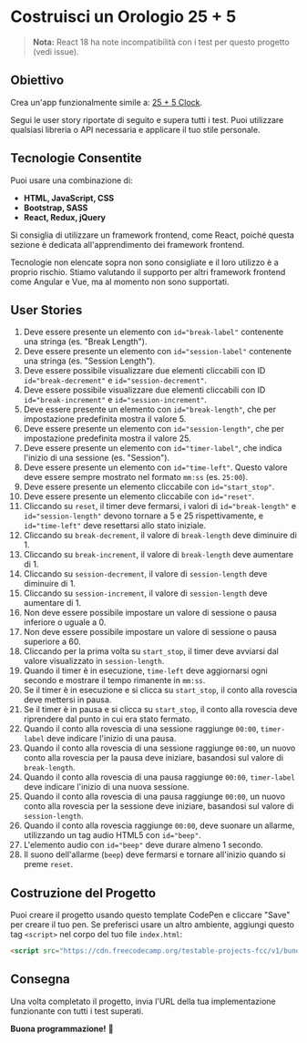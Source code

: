 # Costruisci un Orologio 25 + 5

> **Nota:** React 18 ha note incompatibilità con i test per questo progetto (vedi issue).

## Obiettivo

Crea un'app funzionalmente simile a: [25 + 5 Clock](https://25--5-clock.freecodecamp.rocks).

Segui le user story riportate di seguito e supera tutti i test. Puoi utilizzare qualsiasi libreria o API necessaria e applicare il tuo stile personale.

## Tecnologie Consentite

Puoi usare una combinazione di:

- **HTML, JavaScript, CSS**
- **Bootstrap, SASS**
- **React, Redux, jQuery**

Si consiglia di utilizzare un framework frontend, come React, poiché questa sezione è dedicata all'apprendimento dei framework frontend.

Tecnologie non elencate sopra non sono consigliate e il loro utilizzo è a proprio rischio. Stiamo valutando il supporto per altri framework frontend come Angular e Vue, ma al momento non sono supportati.

## User Stories

1. Deve essere presente un elemento con `id="break-label"` contenente una stringa (es. "Break Length").
2. Deve essere presente un elemento con `id="session-label"` contenente una stringa (es. "Session Length").
3. Deve essere possibile visualizzare due elementi cliccabili con ID `id="break-decrement"` e `id="session-decrement"`.
4. Deve essere possibile visualizzare due elementi cliccabili con ID `id="break-increment"` e `id="session-increment"`.
5. Deve essere presente un elemento con `id="break-length"`, che per impostazione predefinita mostra il valore 5.
6. Deve essere presente un elemento con `id="session-length"`, che per impostazione predefinita mostra il valore 25.
7. Deve essere presente un elemento con `id="timer-label"`, che indica l'inizio di una sessione (es. "Session").
8. Deve essere presente un elemento con `id="time-left"`. Questo valore deve essere sempre mostrato nel formato `mm:ss` (es. `25:00`).
9. Deve essere presente un elemento cliccabile con `id="start_stop"`.
10. Deve essere presente un elemento cliccabile con `id="reset"`.
11. Cliccando su `reset`, il timer deve fermarsi, i valori di `id="break-length"` e `id="session-length"` devono tornare a 5 e 25 rispettivamente, e `id="time-left"` deve resettarsi allo stato iniziale.
12. Cliccando su `break-decrement`, il valore di `break-length` deve diminuire di 1.
13. Cliccando su `break-increment`, il valore di `break-length` deve aumentare di 1.
14. Cliccando su `session-decrement`, il valore di `session-length` deve diminuire di 1.
15. Cliccando su `session-increment`, il valore di `session-length` deve aumentare di 1.
16. Non deve essere possibile impostare un valore di sessione o pausa inferiore o uguale a 0.
17. Non deve essere possibile impostare un valore di sessione o pausa superiore a 60.
18. Cliccando per la prima volta su `start_stop`, il timer deve avviarsi dal valore visualizzato in `session-length`.
19. Quando il timer è in esecuzione, `time-left` deve aggiornarsi ogni secondo e mostrare il tempo rimanente in `mm:ss`.
20. Se il timer è in esecuzione e si clicca su `start_stop`, il conto alla rovescia deve mettersi in pausa.
21. Se il timer è in pausa e si clicca su `start_stop`, il conto alla rovescia deve riprendere dal punto in cui era stato fermato.
22. Quando il conto alla rovescia di una sessione raggiunge `00:00`, `timer-label` deve indicare l'inizio di una pausa.
23. Quando il conto alla rovescia di una sessione raggiunge `00:00`, un nuovo conto alla rovescia per la pausa deve iniziare, basandosi sul valore di `break-length`.
24. Quando il conto alla rovescia di una pausa raggiunge `00:00`, `timer-label` deve indicare l'inizio di una nuova sessione.
25. Quando il conto alla rovescia di una pausa raggiunge `00:00`, un nuovo conto alla rovescia per la sessione deve iniziare, basandosi sul valore di `session-length`.
26. Quando il conto alla rovescia raggiunge `00:00`, deve suonare un allarme, utilizzando un tag audio HTML5 con `id="beep"`.
27. L'elemento audio con `id="beep"` deve durare almeno 1 secondo.
28. Il suono dell'allarme (`beep`) deve fermarsi e tornare all'inizio quando si preme `reset`.

## Costruzione del Progetto

Puoi creare il progetto usando questo template CodePen e cliccare "Save" per creare il tuo pen. Se preferisci usare un altro ambiente, aggiungi questo tag `<script>` nel corpo del tuo file `index.html`:

```html
<script src="https://cdn.freecodecamp.org/testable-projects-fcc/v1/bundle.js"></script>
```

## Consegna

Una volta completato il progetto, invia l'URL della tua implementazione funzionante con tutti i test superati.

**Buona programmazione!** 🚀


